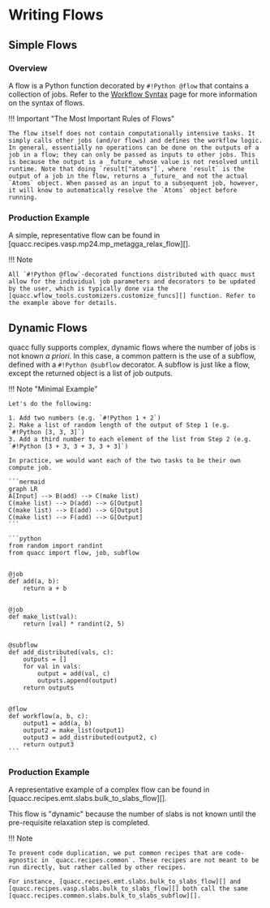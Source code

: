 # Writing Flows

## Simple Flows

### Overview

A flow is a Python function decorated by `#!Python @flow` that contains a collection of jobs. Refer to the [Workflow Syntax](../../user/basics/wflow_syntax.md) page for more information on the syntax of flows.

!!! Important "The Most Important Rules of Flows"

    The flow itself does not contain computationally intensive tasks. It simply calls other jobs (and/or flows) and defines the workflow logic. In general, essentially no operations can be done on the outputs of a job in a flow; they can only be passed as inputs to other jobs. This is because the output is a _future_ whose value is not resolved until runtime. Note that doing `result["atoms"]`, where `result` is the output of a job in the flow, returns a _future_ and not the actual `Atoms` object. When passed as an input to a subsequent job, however, it will know to automatically resolve the `Atoms` object before running.

### Production Example

A simple, representative flow can be found in [quacc.recipes.vasp.mp24.mp_metagga_relax_flow][].

!!! Note

    All `#!Python @flow`-decorated functions distributed with quacc must allow for the individual job parameters and decorators to be updated by the user, which is typically done via the [quacc.wflow_tools.customizers.customize_funcs][] function. Refer to the example above for details.

## Dynamic Flows

quacc fully supports complex, dynamic flows where the number of jobs is not known _a priori_. In this case, a common pattern is the use of a subflow, defined with a `#!Python @subflow` decorator. A subflow is just like a flow, except the returned object is a list of job outputs.

!!! Note "Minimal Example"

    Let's do the following:

    1. Add two numbers (e.g. `#!Python 1 + 2`)
    2. Make a list of random length of the output of Step 1 (e.g. `#!Python [3, 3, 3]`)
    3. Add a third number to each element of the list from Step 2 (e.g. `#!Python [3 + 3, 3 + 3, 3 + 3]`)

    In practice, we would want each of the two tasks to be their own compute job.

    ```mermaid
    graph LR
    A[Input] --> B(add) --> C(make list)
    C(make list) --> D(add) --> G[Output]
    C(make list) --> E(add) --> G[Output]
    C(make list) --> F(add) --> G[Output]
    ```

    ```python
    from random import randint
    from quacc import flow, job, subflow


    @job
    def add(a, b):
        return a + b


    @job
    def make_list(val):
        return [val] * randint(2, 5)


    @subflow
    def add_distributed(vals, c):
        outputs = []
        for val in vals:
            output = add(val, c)
            outputs.append(output)
        return outputs


    @flow
    def workflow(a, b, c):
        output1 = add(a, b)
        output2 = make_list(output1)
        output3 = add_distributed(output2, c)
        return output3
    ```

### Production Example

A representative example of a complex flow can be found in [quacc.recipes.emt.slabs.bulk_to_slabs_flow][].

This flow is "dynamic" because the number of slabs is not known until the pre-requisite relaxation step is completed.

!!! Note

    To prevent code duplication, we put common recipes that are code-agnostic in `quacc.recipes.common`. These recipes are not meant to be run directly, but rather called by other recipes.

    For instance, [quacc.recipes.emt.slabs.bulk_to_slabs_flow][] and [quacc.recipes.vasp.slabs.bulk_to_slabs_flow][] both call the same [quacc.recipes.common.slabs.bulk_to_slabs_subflow][].
